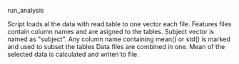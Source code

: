 run_analysis

Script loads al the data with read.table to one vector each file.
Features files contain column names and are asigned to the tables.
Subject vector is named as "subject".
Any column name containing mean() or std() is marked and used to subset the tables
Data files are combined in one.
Mean of the selected data is calculated and writen to file.

